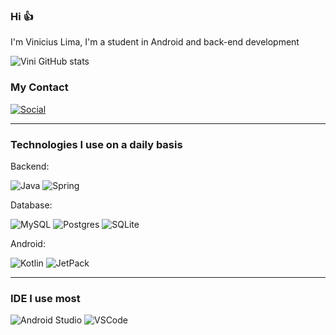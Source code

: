 ### Hi 👍

I'm Vinicius Lima, I'm a student in Android and back-end development


![Vini GitHub stats](https://github-readme-stats.vercel.app/api?username=ViniciusL1&show_icons=true&theme=tokyonight)

### My Contact
[![Social](https://img.shields.io/badge/LinkedIn-0077B5?style=for-the-badge&logo=linkedin&logoColor=white)](https://www.linkedin.com/in/vinicius-lima-7ba26a216/)

____

### Technologies I use on a daily basis

Backend: 

![Java](https://img.shields.io/badge/-Java-007396?style=for-the-badge&logo=java)
![Spring](https://img.shields.io/badge/-Spring-6DB33F?style=for-the-badge&logo=spring&logoColor=white)

Database:

![MySQL](https://img.shields.io/badge/-MySQL-4479A1?style=for-the-badge&logo=mysql&logoColor=white)
![Postgres](https://img.shields.io/badge/postgres-%23316192.svg?style=for-the-badge&logo=postgresql&logoColor=white)
![SQLite](https://img.shields.io/badge/sqlite-%2307405e.svg?style=for-the-badge&logo=sqlite&logoColor=white)

Android:

![Kotlin](https://img.shields.io/badge/kotlin-%237F52FF.svg?style=for-the-badge&logo=kotlin&logoColor=white)
![JetPack](https://img.shields.io/badge/Jetpack%20Compose-4285F4.svg?style=for-the-badge&logo=Jetpack-Compose&logoColor=white)

____

### IDE I use most

![Android Studio](https://img.shields.io/badge/Android%20Studio-3DDC84.svg?style=for-the-badge&logo=android-studio&logoColor=white)
![VSCode](https://img.shields.io/badge/-VSCode-007ACC?style=for-the-badge&logo=visual-studio-code&logoColor=white)
